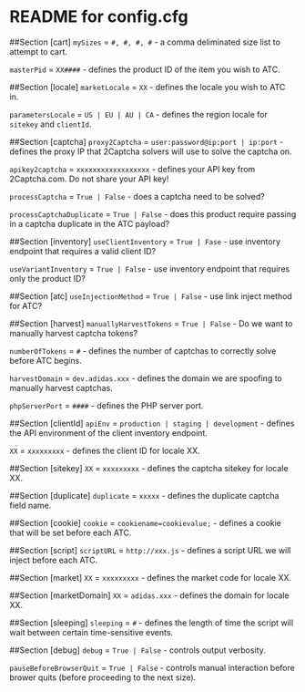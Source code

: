 # README for config.cfg

##Section [cart]
`mySizes` = `#, #, #, #` - a comma deliminated size list to attempt to cart.

`masterPid` = `XX####` - defines the product ID of the item you wish to ATC.

##Section [locale]
`marketLocale` = `XX` - defines the locale you wish to ATC in.

`parametersLocale` = `US | EU | AU | CA` - defines the region locale for `sitekey` and `clientId`.

##Section [captcha]
`proxy2Captcha` = `user:password@ip:port | ip:port` - defines the proxy IP that 2Captcha solvers will use to solve the captcha on.

`apikey2captcha` = `xxxxxxxxxxxxxxxxxx` - defines your API key from 2Captcha.com. Do not share your API key!

`processCaptcha` = `True | False` - does a captcha need to be solved?

`processCaptchaDuplicate` = `True | False` - does this product require passing in a captcha duplicate in the ATC payload?

##Section [inventory]
`useClientInventory` = `True | Fase` - use inventory endpoint that requires a valid client ID?

`useVariantInventory` = `True | False` - use inventory endpoint that requires only the product ID?

##Section [atc]
`useInjectionMethod` = `True | False` - use link inject method for ATC?

##Section [harvest]
`manuallyHarvestTokens` = `True | False` - Do we want to manually harvest captcha tokens?

`numberOfTokens` = `#` - defines the number of captchas to correctly solve before ATC begins.

`harvestDomain` = `dev.adidas.xxx` - defines the domain we are spoofing to manually harvest captchas.

`phpServerPort` = `####` - defines the PHP server port.

##Section [clientId]
`apiEnv` = `production | staging | development` - defines the API environment of the client inventory endpoint.

`XX` = `xxxxxxxxx` - defines the client ID for locale XX.

##Section [sitekey]
`XX` = `xxxxxxxxx` - defines the captcha sitekey for locale XX.

##Section [duplicate]
`duplicate` = `xxxxx` - defines the duplicate captcha field name.

##Section [cookie]
`cookie` = `cookiename=cookievalue;` - defines a cookie that will be set before each ATC.

##Section [script]
`scriptURL` = `http://xxx.js` - defines a script URL we will inject before each ATC.

##Section [market]
`XX` = `xxxxxxxxx` - defines the market code for locale XX.

##Section [marketDomain]
`XX` = `adidas.xxx` - defines the domain for locale XX.

##Section [sleeping]
`sleeping` = `#` - defines the length of time the script will wait between certain time-sensitive events. 

##Section [debug]
`debug` = `True | False` - controls output verbosity. 

`pauseBeforeBrowserQuit` = `True | False` - controls manual interaction before brower quits (before proceeding to the next size). 


